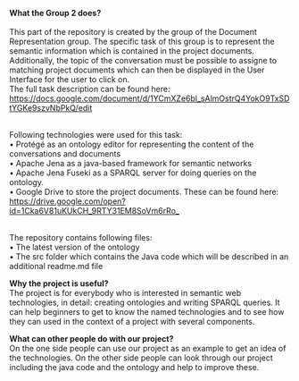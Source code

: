 
<p><strong>What the Group 2 does?</strong><br /><br />This part of the repository is created by the group of the Document Representation group. The specific task of this group is to represent the semantic information which is contained in the project documents. Additionally, the topic of the conversation must be possible to assigne to matching project documents which can then be displayed in the User Interface for the user to click on.<br />The full task description can be found here: <a href="https://docs.google.com/document/d/1YCmXZe6bl_sAlmOstrQ4YokO9TxSDtYGKe9szvNbPkQ/edit">https://docs.google.com/document/d/1YCmXZe6bl_sAlmOstrQ4YokO9TxSDtYGKe9szvNbPkQ/edit</a></p>
<p><br />Following technologies were used for this task:<br />&bull; Prot&eacute;g&eacute; as an ontology editor for representing the content of the conversations and documents<br />&bull; Apache Jena as a java-based framework for semantic networks<br />&bull; Apache Jena Fuseki as a SPARQL server for doing queries on the ontology.<br />&bull; Google Drive to store the project documents. These can be found here: <a href="https://drive.google.com/open?id=1Cka6V81uKUkCH_9RTY31EM8SoVm6rRo_ ">https://drive.google.com/open?id=1Cka6V81uKUkCH_9RTY31EM8SoVm6rRo_ </a></p>
<p><br />The repository contains following files:<br />&bull; The latest version of the ontology<br />&bull; The src folder which contains the Java code which will be described in an additional readme.md file</p>
<p><strong>Why the project is useful?</strong><br />The project is for everybody who is interested in semantic web technologies, in detail: creating ontologies and writing SPARQL queries. It can help beginners to get to know the named technologies and to see how they can used in the context of a project with several components.</p>
<p><strong>What can other people do with our project?</strong><br />On the one side people can use our project as an example to get an idea of the technologies. On the other side people can look through our project including the java code and the ontology and help to improve these.</p>
